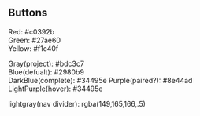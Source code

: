 
## Buttons  
Red: #c0392b  
Green: #27ae60  
Yellow: #f1c40f  

Gray(project): #bdc3c7  
Blue(defualt): #2980b9  
DarkBlue(complete): #34495e
Purple(paired?): #8e44ad
LightPurple(hover): #34495e

lightgray(nav divider): rgba(149,165,166,.5)
